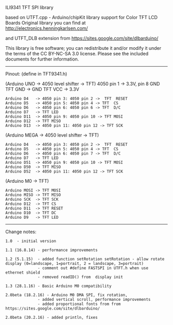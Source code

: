   ILI9341 TFT SPI library
  
  based on UTFT.cpp - Arduino/chipKit library support for Color TFT LCD Boards
  Original library you can find at http://electronics.henningkarlsen.com/  
 
  and UTFT_DLB extension from https://sites.google.com/site/dlbarduino/
   
  
  This library is free software; you can redistribute it and/or
  modify it under the terms of the CC BY-NC-SA 3.0 license.
  Please see the included documents for further information.
 
*********************************************************************************
Pinout: (define in TFT9341.h)
 
(Arduino UNO  -> 4050 level shifter  -> TFT)
	4050 pin 1  -> 3.3V, pin 8 GND 
	TFT GND  -> GND
	TFT VCC  -> 3.3V

    Arduino D4   -> 4050 pin 3: 4050 pin 2 ->  TFT  RESET
    Arduino D5   -> 4050 pin 5: 4050 pin 4 -> TFT  CS
    Arduino D6   -> 4050 pin 6: 4050 pin 6 -> TFT  D/C
    Arduino D7   -> TFT LED
    Arduino D11  -> 4050 pin 9: 4050 pin 10 -> TFT MOSI
    Arduino D12  -> TFT MISO
    Arduino D13  -> 4050 pin 11: 4050 pin 12 -> TFT SCK
    
(Arduino MEGA -> 4050 level shifter  -> TFT)   
 
    Arduino D4   -> 4050 pin 3: 4050 pin 2 ->  TFT  RESET
    Arduino D5   -> 4050 pin 5: 4050 pin 4 -> TFT  CS
    Arduino D6   -> 4050 pin 6: 4050 pin 7 -> TFT  D/C
    Arduino D7   -> TFT LED
    Arduino D51  -> 4050 pin 9: 4050 pin 10 -> TFT MOSI
    Arduino D50  -> TFT MISO
    Arduino D52  -> 4050 pin 11: 4050 pin 12 -> TFT SCK

(Arduino M0 -> TFT)

	Arduino MOSI -> TFT MOSI
	Arduino MISO -> TFT MISO
	Arduino SCK	 -> TFT SCK
	Arduino D12  -> TFT CS
	Arduino D11  -> TFT RESET 
	Arduino D10  -> TFT DC
	Arduino D9   -> TFT LED
	
*********************************************************************************
 
Change notes:

	1.0  - initial version
	
	1.1 (16.8.14) - performance improvements
	
	1.2 (5.1.15)  - added function setRotation setRotation - allow rotate display (0=landscape, 1=portrait, 2 = landscape, 3=portrait)
				  - comment out #define FASTSPI in UTFT.h when use ethernet shield
				  - removed readID() from  display init
				  
	1.3 (28.1.16) - Basic Arduino M0 compatibility
	
	2.0beta (18.2.16) - Arduino M0 DMA SPI, fix rotation, 
			      - added vertical scroll, performance improvements
			      - added proportional fonts from from https://sites.google.com/site/dlbarduino/
	
	2.0beta (20.2.16) - added println, fixes
